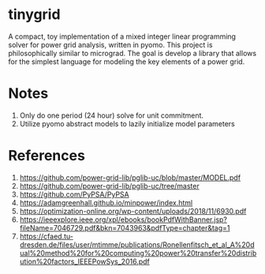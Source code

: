 # tinygrid
A compact, toy implementation of a mixed integer linear programming solver for power grid analysis, written in pyomo. This project is philosophically similar to micrograd. The goal is develop a library that allows for the simplest language for modeling the key elements of a power grid. 

# Notes
1. Only do one period (24 hour) solve for unit commitment. 
2. Utilize pyomo abstract models to lazily initialize model parameters
# References
1. https://github.com/power-grid-lib/pglib-uc/blob/master/MODEL.pdf
2. https://github.com/power-grid-lib/pglib-uc/tree/master
3. https://github.com/PyPSA/PyPSA
4. https://adamgreenhall.github.io/minpower/index.html
5. https://optimization-online.org/wp-content/uploads/2018/11/6930.pdf
6. https://ieeexplore.ieee.org/xpl/ebooks/bookPdfWithBanner.jsp?fileName=7046729.pdf&bkn=7043963&pdfType=chapter&tag=1
7. https://cfaed.tu-dresden.de/files/user/mtimme/publications/Ronellenfitsch_et_al_A%20dual%20method%20for%20computing%20power%20transfer%20distribution%20factors_IEEEPowSys_2016.pdf
